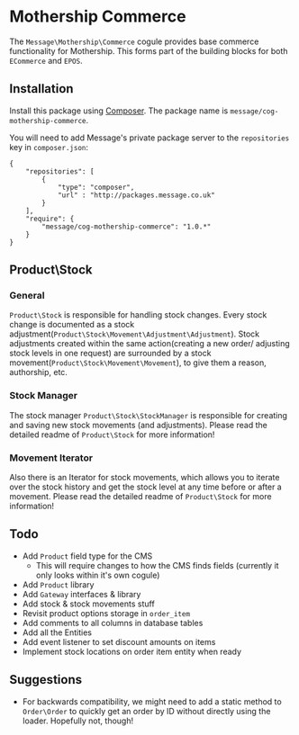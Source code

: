 # Mothership Commerce

The `Message\Mothership\Commerce` cogule provides base commerce functionality for Mothership. This forms part of the building blocks for both `ECommerce` and `EPOS`.

## Installation

Install this package using [Composer](http://getcomposer.org/). The package name is `message/cog-mothership-commerce`.

You will need to add Message's private package server to the `repositories` key in `composer.json`:

	{
		"repositories": [
			{
				"type": "composer",
				"url" : "http://packages.message.co.uk"
			}
		],
		"require": {
			"message/cog-mothership-commerce": "1.0.*"
		}
	}

## Product\Stock
### General
`Product\Stock` is responsible for handling stock changes. Every stock change is documented as a stock adjustment(`Product\Stock\Movement\Adjustment\Adjustment`). Stock adjustments created within the same action(creating a new order/ adjusting stock levels in one request) are surrounded by a stock movement(`Product\Stock\Movement\Movement`), to give them a reason, authorship, etc.

### Stock Manager
The stock manager `Product\Stock\StockManager` is responsible for creating and saving new stock movements (and adjustments). Please read the detailed readme of `Product\Stock` for more information!

### Movement Iterator
Also there is an Iterator for stock movements, which allows you to iterate over the stock history and get the stock level at any time before or after a movement.  Please read the detailed readme of `Product\Stock` for more information!

## Todo

* Add `Product` field type for the CMS
	* This will require changes to how the CMS finds fields (currently it only looks within it's own cogule)
* Add `Product` library
* Add `Gateway` interfaces & library
* Add stock & stock movements stuff
* Revisit product options storage in `order_item`
* Add comments to all columns in database tables
* Add all the Entities
* Add event listener to set discount amounts on items
* Implement stock locations on order item entity when ready

## Suggestions

* For backwards compatibility, we might need to add a static method to `Order\Order` to quickly get an order by ID without directly using the loader. Hopefully not, though!